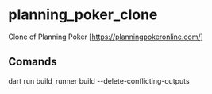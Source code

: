 # planning_poker_clone

Clone of Planning Poker [https://planningpokeronline.com/]

[//]: # (Available at https://gianlucampos.github.io/planning_poker_flutter/#/)


## Comands
dart run build_runner build --delete-conflicting-outputs